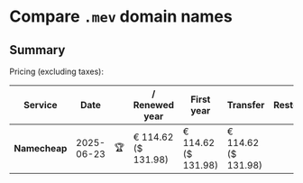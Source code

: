 # Compare `.mev` domain names

## Summary

Pricing (excluding taxes):

| Service | Date |  | / Renewed year | First year | Transfer | Restoration |
|--|--|--|--|--|--|--|
| **Namecheap** | 2025-06-23 | 🏆 | € 114.62<br>($ 131.98) | € 114.62<br>($ 131.98) | € 114.62<br>($ 131.98) |  |
